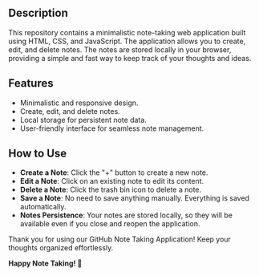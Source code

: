 ## Description
This repository contains a minimalistic note-taking web application built using HTML, CSS, and JavaScript. The application allows you to create, edit, and delete notes. The notes are stored locally in your browser, providing a simple and fast way to keep track of your thoughts and ideas.

## Features
- Minimalistic and responsive design.
- Create, edit, and delete notes.
- Local storage for persistent note data.
- User-friendly interface for seamless note management.

## How to Use
- **Create a Note**: Click the "+" button to create a new note. 
- **Edit a Note**: Click on an existing note to edit its content.
- **Delete a Note**: Click the trash bin icon to delete a note.
- **Save a Note**: No need to save anything manually. Everything is saved automatically.
- **Notes Persistence**: Your notes are stored locally, so they will be available even if you close and reopen the application.

Thank you for using our GitHub Note Taking Application! Keep your thoughts organized effortlessly.

**Happy Note Taking! 📝**

